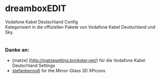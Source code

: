# dreamboxEDIT
Vodafone Kabel Deutschland Config<br>
Kategorisiert in die offiziellen Pakete von Vodafone Kabel Deutschland und Sky.<br>
<br>
### Danke an:
 * [matze] (http://matzesetting.brinkster.net/) für die Vodafone Kabel Deutschland Settings
 * [stefanbenno6](https://www.vuplus-support.org/wbb4/index.php?user/45265-stefanbenno6/) for the Mirror-Glass 3D XPicons